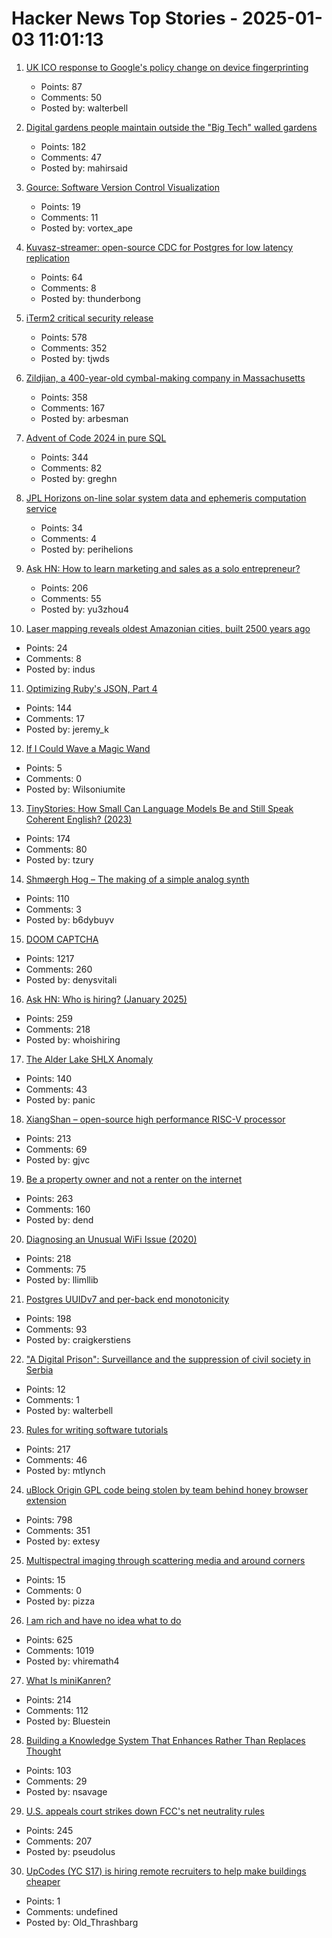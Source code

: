 # Hacker News Top Stories - 2025-01-03 11:01:13

1. [UK ICO response to Google's policy change on device fingerprinting](https://ico.org.uk/about-the-ico/media-centre/news-and-blogs/2024/12/our-response-to-google-s-policy-change-on-fingerprinting/)
   - Points: 87
   - Comments: 50
   - Posted by: walterbell

2. [Digital gardens people maintain outside the "Big Tech" walled gardens](https://blogscroll.com/)
   - Points: 182
   - Comments: 47
   - Posted by: mahirsaid

3. [Gource: Software Version Control Visualization](https://github.com/acaudwell/Gource)
   - Points: 19
   - Comments: 11
   - Posted by: vortex_ape

4. [Kuvasz-streamer: open-source CDC for Postgres for low latency replication](https://streamer.kuvasz.io/)
   - Points: 64
   - Comments: 8
   - Posted by: thunderbong

5. [iTerm2 critical security release](https://iterm2.com/downloads/stable/iTerm2-3_5_11.changelog)
   - Points: 578
   - Comments: 352
   - Posted by: tjwds

6. [Zildjian, a 400-year-old cymbal-making company in Massachusetts](https://www.wbur.org/news/2024/12/16/400-years-zildjian-cymbals-massachusetts)
   - Points: 358
   - Comments: 167
   - Posted by: arbesman

7. [Advent of Code 2024 in pure SQL](http://databasearchitects.blogspot.com/2024/12/advent-of-code-2024-in-pure-sql.html)
   - Points: 344
   - Comments: 82
   - Posted by: greghn

8. [JPL Horizons on-line solar system data and ephemeris computation service](https://ssd.jpl.nasa.gov/horizons/)
   - Points: 34
   - Comments: 4
   - Posted by: perihelions

9. [Ask HN: How to learn marketing and sales as a solo entrepreneur?](undefined)
   - Points: 206
   - Comments: 55
   - Posted by: yu3zhou4

10. [Laser mapping reveals oldest Amazonian cities, built 2500 years ago](https://www.science.org/content/article/laser-mapping-reveals-oldest-amazonian-cities-built-2500-years-ago)
   - Points: 24
   - Comments: 8
   - Posted by: indus

11. [Optimizing Ruby's JSON, Part 4](https://byroot.github.io/ruby/json/2024/12/29/optimizing-ruby-json-part-4.html)
   - Points: 144
   - Comments: 17
   - Posted by: jeremy_k

12. [If I Could Wave a Magic Wand](https://wilsoniumite.com/2024/12/30/if-i-could-wave-a-magic-wand/)
   - Points: 5
   - Comments: 0
   - Posted by: Wilsoniumite

13. [TinyStories: How Small Can Language Models Be and Still Speak Coherent English? (2023)](https://arxiv.org/abs/2305.07759)
   - Points: 174
   - Comments: 80
   - Posted by: tzury

14. [Shmøergh Hog – The making of a simple analog synth](https://www.peterzimon.com/hog/)
   - Points: 110
   - Comments: 3
   - Posted by: b6dybuyv

15. [DOOM CAPTCHA](https://doom-captcha.vercel.app/)
   - Points: 1217
   - Comments: 260
   - Posted by: denysvitali

16. [Ask HN: Who is hiring? (January 2025)](undefined)
   - Points: 259
   - Comments: 218
   - Posted by: whoishiring

17. [The Alder Lake SHLX Anomaly](https://tavianator.com/2025/shlx.html)
   - Points: 140
   - Comments: 43
   - Posted by: panic

18. [XiangShan – open-source high performance RISC-V processor](https://github.com/OpenXiangShan/XiangShan)
   - Points: 213
   - Comments: 69
   - Posted by: gjvc

19. [Be a property owner and not a renter on the internet](https://den.dev/blog/be-a-property-owner-not-a-renter-on-the-internet/)
   - Points: 263
   - Comments: 160
   - Posted by: dend

20. [Diagnosing an Unusual WiFi Issue (2020)](https://ryuuta.net/blog/diagnosing-an-unsual-wifi-issue/)
   - Points: 218
   - Comments: 75
   - Posted by: llimllib

21. [Postgres UUIDv7 and per-back end monotonicity](https://brandur.org/fragments/uuid-v7-monotonicity)
   - Points: 198
   - Comments: 93
   - Posted by: craigkerstiens

22. ["A Digital Prison": Surveillance and the suppression of civil society in Serbia](https://www.amnesty.org/en/documents/eur70/8813/2024/en/)
   - Points: 12
   - Comments: 1
   - Posted by: walterbell

23. [Rules for writing software tutorials](https://refactoringenglish.com/chapters/rules-for-software-tutorials/)
   - Points: 217
   - Comments: 46
   - Posted by: mtlynch

24. [uBlock Origin GPL code being stolen by team behind honey browser extension](https://old.reddit.com/r/uBlockOrigin/comments/1hr6xjc/ubo_quick_filters_list_being_stolen_by_team/)
   - Points: 798
   - Comments: 351
   - Posted by: extesy

25. [Multispectral imaging through scattering media and around corners](https://opg.optica.org/oe/fulltext.cfm?uri=oe-32-27-48786&id=566035)
   - Points: 15
   - Comments: 0
   - Posted by: pizza

26. [I am rich and have no idea what to do](https://vinay.sh/i-am-rich-and-have-no-idea-what-to-do-with-my-life/)
   - Points: 625
   - Comments: 1019
   - Posted by: vhiremath4

27. [What Is miniKanren?](http://minikanren.org/)
   - Points: 214
   - Comments: 112
   - Posted by: Bluestein

28. [Building a Knowledge System That Enhances Rather Than Replaces Thought](https://nsavage.substack.com/p/beyond-rag-building-a-knowledge-management)
   - Points: 103
   - Comments: 29
   - Posted by: nsavage

29. [U.S. appeals court strikes down FCC's net neutrality rules](https://www.tvtechnology.com/news/sixth-circuit-of-appeals-strikes-down-fccs-net-neutrality-rules)
   - Points: 245
   - Comments: 207
   - Posted by: pseudolus

30. [UpCodes (YC S17) is hiring remote recruiters to help make buildings cheaper](https://up.codes/careers?utm_source=HN)
   - Points: 1
   - Comments: undefined
   - Posted by: Old_Thrashbarg

